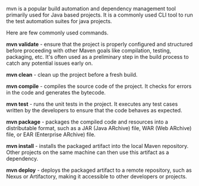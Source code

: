 

mvn is a popular build automation and dependency management tool primarily used for Java based projects.
It is a commonly used CLI tool to run the test automation suites for java projects.

Here are few commonly used commands.

**mvn validate** - ensure that the project is properly configured and structured before proceeding with other Maven goals like compilation, testing, packaging, etc. It's often used as a preliminary step in the build process to catch any potential issues early on.

**mvn clean** - clean up the project before a fresh build.

**mvn compile** - compiles the source code of the project. It checks for errors in the code and generates the bytecode.

**mvn test** - runs the unit tests in the project. It executes any test cases written by the developers to ensure that the code behaves as expected.

**mvn package** - packages the compiled code and resources into a distributable format, such as a JAR (Java ARchive) file, WAR (Web ARchive) file, or EAR (Enterprise ARchive) file.

**mvn install** - installs the packaged artifact into the local Maven repository. Other projects on the same machine can then use this artifact as a dependency.

**mvn deploy** - deploys the packaged artifact to a remote repository, such as Nexus or Artifactory, making it accessible to other developers or projects.
